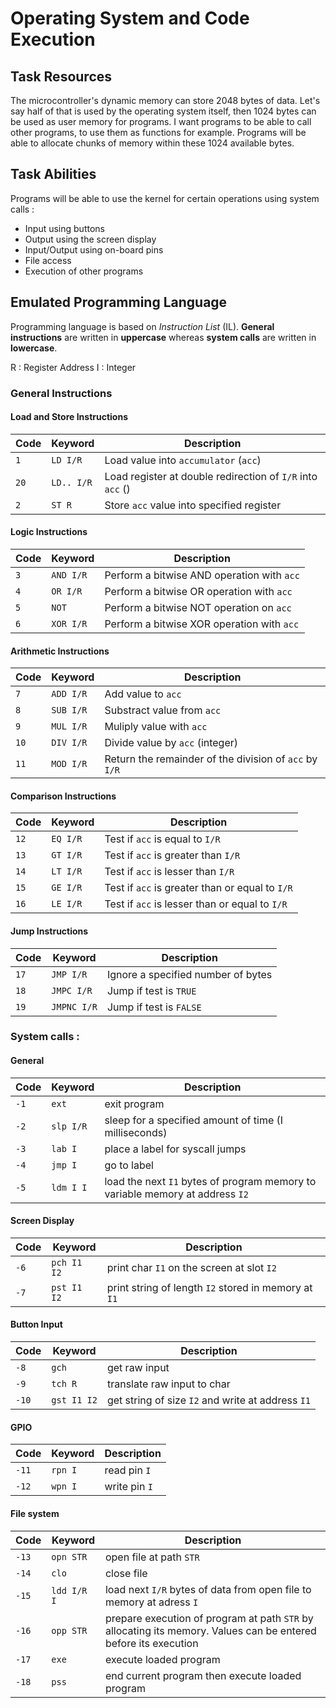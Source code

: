 # Operating System and Code Execution

## Task Resources
The microcontroller's dynamic memory can store 2048 bytes of data. Let's say half of that is used by the operating system itself, then 1024 bytes can be used as user memory for programs. I want programs to be able to call other programs, to use them as functions for example. Programs will be able to allocate chunks of memory within these 1024 available bytes. 

## Task Abilities
Programs will be able to use the kernel for certain operations using system calls : 
* Input using buttons
* Output using the screen display
* Input/Output using on-board pins
* File access
* Execution of other programs

## Emulated Programming Language

Programming language is based on *Instruction List* (IL).
**General instructions** are written in **uppercase** whereas **system calls** are written in **lowercase**.

R : Register Address
I : Integer

### General Instructions


#### Load and Store Instructions

|Code |Keyword | Description |
|-----|--------|-------------|
|`1`  |`LD I/R`| Load value into `accumulator` (`acc`)
|`20` |`LD.. I/R`| Load register at double redirection of `I/R` into `acc` ()
|`2`  |`ST R`  | Store `acc` value into specified register

#### Logic Instructions

|Code |Keyword | Description |
|-----|--------|-------------|
|`3`  |`AND I/R`| Perform a bitwise AND operation with `acc`
|`4`  |`OR I/R` | Perform a bitwise OR operation with `acc`
|`5`  |`NOT`| Perform a bitwise NOT operation on `acc`
|`6`  |`XOR I/R`| Perform a bitwise XOR operation with `acc`

#### Arithmetic Instructions

|Code |Keyword | Description |
|-----|--------|-------------|
|`7`  |`ADD I/R`| Add value to `acc`
|`8`  |`SUB I/R`| Substract value from `acc`
|`9`  |`MUL I/R`| Muliply value with `acc`
|`10` |`DIV I/R`| Divide value by `acc` (integer)
|`11` |`MOD I/R`| Return the remainder of the division of `acc` by `I/R`

#### Comparison Instructions

|Code |Keyword | Description |
|-----|--------|-------------|
|`12` |`EQ I/R`| Test if `acc` is equal to `I/R`
|`13` |`GT I/R`| Test if `acc` is greater than `I/R`
|`14` |`LT I/R`| Test if `acc` is lesser than `I/R`
|`15` |`GE I/R`| Test if `acc` is greater than or equal to `I/R`
|`16` |`LE I/R`| Test if `acc` is lesser than or equal to `I/R`

#### Jump Instructions

|Code |Keyword | Description |
|-----|--------|-------------|
|`17` |`JMP I/R` | Ignore a specified number of bytes
|`18` |`JMPC I/R`| Jump if test is `TRUE` 
|`19` |`JMPNC I/R`| Jump if test is `FALSE`

### System calls :

#### General

|Code |Keyword |Description |
|-----|--------|------------|
|`-1` |`ext`		 |exit program
|`-2` |`slp I/R`|sleep for a specified amount of time (I milliseconds)
|`-3` |`lab I`  |place a label for syscall jumps
|`-4` |`jmp I`  |go to label 
|`-5` |`ldm I I`|load the next `I1` bytes of program memory to variable memory at address `I2`

#### Screen Display

|Code |Keyword  |Description |
|-----|---------|------------|
|`-6` |`pch I1 I2`|print char `I1` on the screen at slot `I2`
|`-7` |`pst I1 I2`|print string of length `I2` stored in memory at `I1` 

#### Button Input

|Code |Keyword  |Description |
|-----|---------|------------|
|`-8` |`gch`		|get raw input
|`-9` |`tch R`	|translate raw input to char
|`-10`|`gst I1 I2`|get string of size `I2` and write at address `I1`

#### GPIO

|Code |Keyword  |Description |
|-----|---------|------------|
|`-11`|`rpn I`	|read pin `I`
|`-12`|`wpn I`  |write pin `I`

#### File system

|Code |Keyword  |Description |
|-----|---------|------------|
|`-13`|`opn STR`|open file at path `STR`
|`-14`|`clo`		|close file 
|`-15`|`ldd I/R I`|load next `I/R` bytes of data from open file to memory at adress `I`
|`-16`|`opp STR`|prepare execution of program at path `STR` by allocating its memory. Values can be entered before its execution
|`-17`|`exe`    |execute loaded program
|`-18`|`pss`    |end current program then execute loaded program